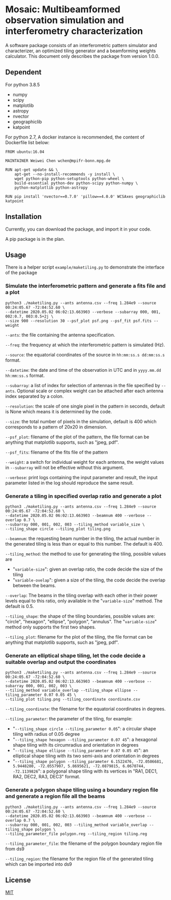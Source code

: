 # Mosaic: Multibeamformed observation simulation and interferometry characterization

A software package consists of an interferometric pattern simulator and characterizer, an optimized tiling generator and a beamforming weights calculator. This document only describes the package from version 1.0.0.

## Dependent

For python 3.8.5

- numpy
- scipy
- matplotlib
- astropy
- nvector
- geographiclib
- katpoint

For python 2.7,  A docker instance is recommended, the content of Dockerfile list below:

```
FROM ubuntu:16.04

MAINTAINER Weiwei Chen wchen@mpifr-bonn.mpg.de

RUN apt-get update && \
    apt-get --no-install-recommends -y install \
    wget python-pip python-setuptools python-wheel \
    build-essential python-dev python-scipy python-numpy \
    python-matplotlib python-astropy

RUN pip install 'nvector==0.7.0' 'pillow==4.0.0' WCSAxes geographiclib katpoint
```

## Installation

Currently, you can download the package, and import it in your code.

A pip package is in the plan.

## Usage

There is a helper script `example/maketiling.py` to demonstrate the interface of the package

### Simulate the interferometric pattern and generate a fits file and a plot

```
python3 ./maketiling.py --ants antenna.csv --freq 1.284e9 --source 00:24:05.67 -72:04:52.60 \
--datetime 2020.05.02 06:02:13.663903 --verbose --subarray 000, 001, 002:0.7, 003:0.5+2j \
--size 900 --resolution 30 --psf_plot psf.png --psf_fit psf.fits --weight
```

`--ants`: the file containing the antenna specification.

`--freq`: the frequency at which the interferometric pattern is simulated (Hz).

`--source`: the equatorial coordinates of the source in `hh:mm:ss.s dd:mm:ss.s` format.

`--datetime`: the date and time of the observation in UTC and in `yyyy.mm.dd hh:mm:ss.s` format.

 `--subarray`: a list of index for selection of antennas in the file specified by `--ants`. Optional scale or complex weight can be attached after each antenna index separated by a colon.

`--resolution`: the scale of one single pixel in the pattern in seconds, default is None which means it is determined by the code.

`--size`: the total number of pixels in the simulation, default is 400 which corresponds to a pattern of 20x20 in dimension.

`--psf_plot`: filename of the plot of the pattern, the file format can be anything that matplotlib supports, such as "jpeg, pdf".

`--psf_fits`: filename of the fits file of the pattern

`--weight`: a switch for individual weight for each antenna, the weight values in `--subarray` will not be effective without this argument.

`--verbose`: print logs containing the input parameter and result, the input parameter listed in the log should reproduce the same result.

### Generate a tiling in specified overlap ratio and generate a plot

```
python3 ./maketiling.py --ants antenna.csv --freq 1.284e9 --source 00:24:05.67 -72:04:52.60 \
--datetime 2020.05.02 06:02:13.663903 --beamnum 400 --verbose --overlap 0.7 \
--subarray 000, 001, 002, 003 --tiling_method variable_size \
--tiling_shape circle --tiling_plot tiling.png
```

`--beamnum`: the requesting beam number in the tiling, the actual number in the generated tiling is less than or equal to this number. The default is 400.

`--tiling_method`: the method to use for generating the tiling, possible values are

- "`variable-size`": given an overlap ratio, the code decide the size of the tiling
- "`variable-ovelap`": given a size of the tiling, the code decide the overlap between the beams.

`--overlap`: The beams in the tiling overlap with each other in their power levels equal to this ratio, only available in the "`variable-size`" method. The default is 0.5.

`--tiling_shape`: the shape of the tiling boundaries, possible values are: "circle", "hexagon", "ellipse", "polygon", "annulus". The "`variable-size`" method only supports the first two shapes.

`--tiling_plot`: filename for the plot of the tiling, the file format can be anything that matplotlib supports, such as "jpeg, pdf".

### Generate an elliptical shape tiling,  let the code decide a suitable overlap and output the coordinates

```
python3 ./maketiling.py --ants antenna.csv --freq 1.284e9 --source 00:24:05.67 -72:04:52.60 \
--datetime 2020.05.02 06:02:13.663903 --beamnum 400 --verbose --subarray 000, 001, 002, 003 \
--tiling_method variable_overlap --tiling_shape ellipse --tiling_parameter 0.07 0.05 45 \
--tiling_plot tiling.png --tiling_coordinate coordinate.csv
```

`--tiling_coordinate`: the filename for the equatorial coordinates in degrees.

`--tiling_parameter`: the parameter of the tiling, for example:

- "`--tiling_shape circle --tiling_parameter 0.05`": a circular shape tiling with radius of 0.05 degree
-  "`--tiling_shape hexagon --tiling_parameter 0.07 45`": a hexagonal shape tiling with its circumradius and orientation in degrees
-  "`--tiling_shape ellipse --tiling_parameter 0.07 0.05 45`": an elliptical shape tiling with its two semi-axis and orientation in degrees
-  "`--tiling_shape polygon --tiling_parameter 6.1522476, -72.0506681, 5.9448280, -72.0557907, 5.8695621, -72.0879815, 6.0670744, -72.1139826`": a polygonal shape tiling with its vertices in "RA1, DEC1, RA2, DEC2, RA3, DEC3" format.

### Generate a polygon shape tiling using a boundary region file and generate a region file all the beams

```
python3 ./maketiling.py --ants antenna.csv --freq 1.284e9 --source 00:24:05.67 -72:04:52.60 \
--datetime 2020.05.02 06:02:13.663903 --beamnum 400 --verbose --overlap 0.7 \
--subarray 000, 001, 002, 003 --tiling_method variable_overlap --tiling_shape polygon \
--tiling_parameter_file polygon.reg --tiling_region tiling.reg
```

`--tiling_parameter_file`: the filename of the polygon boundary region file from ds9

`--tiling_region`: the filename for the region file of the generated tiling which can be imported into ds9

## License

[MIT](https://github.com/wchenastro/Mosaic/blob/master/LICENSE)

